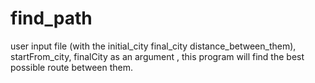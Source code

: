 # find_path
user input  file (with the initial_city final_city distance_between_them), startFrom_city, finalCity as an argument ,  this program will find the best possible route between them.
